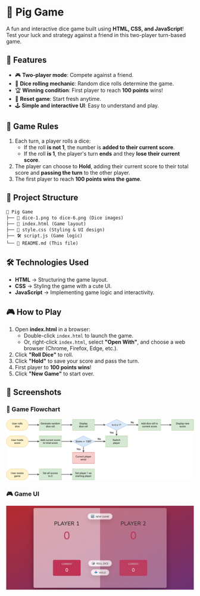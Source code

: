 # 🎲 Pig Game

A fun and interactive dice game built using **HTML, CSS, and JavaScript**! Test your luck and strategy against a friend in this two-player turn-based game.

## 🚀 Features

- 🎮 **Two-player mode**: Compete against a friend.
- 🎲 **Dice rolling mechanic**: Random dice rolls determine the game.
- 🏆 **Winning condition**: First player to reach **100 points** wins!
- 🔄 **Reset game**: Start fresh anytime.
- 🕹️ **Simple and interactive UI**: Easy to understand and play.

## 📜 Game Rules

1. Each turn, a player rolls a dice:
   - If the roll **is not 1**, the number is **added to their current score**.
   - If the roll **is 1**, the player's turn **ends** and they **lose their current score**.
2. The player can choose to **Hold**, adding their current score to their total score and **passing the turn** to the other player.
3. The first player to reach **100 points wins the game**.

## 📂 Project Structure

```
📁 Pig Game
├── 🎲 dice-1.png to dice-6.png (Dice images)
├── 📄 index.html (Game layout)
├── 🎨 style.css (Styling & UI design)
├── 🛠️ script.js (Game logic)
└── 📜 README.md (This file)
```

## 🛠️ Technologies Used

- **HTML** → Structuring the game layout.
- **CSS** → Styling the game with a cute UI.
- **JavaScript** → Implementing game logic and interactivity.

## 🎮 How to Play

1. Open **index.html** in a browser:
   - Double-click `index.html` to launch the game.
   - Or, right-click `index.html`, select **"Open With"**, and choose a web browser (Chrome, Firefox, Edge, etc.).
2. Click **"Roll Dice"** to roll.
3. Click **"Hold"** to save your score and pass the turn.
4. First player to **100 points wins**!
5. Click **"New Game"** to start over.

## 📸 Screenshots

### 🎲 Game Flowchart

![Game Flow](pig-game-flowchart.jpg)

### 🎮 Game UI

![Game UI](pig-game-UI.jpg)
